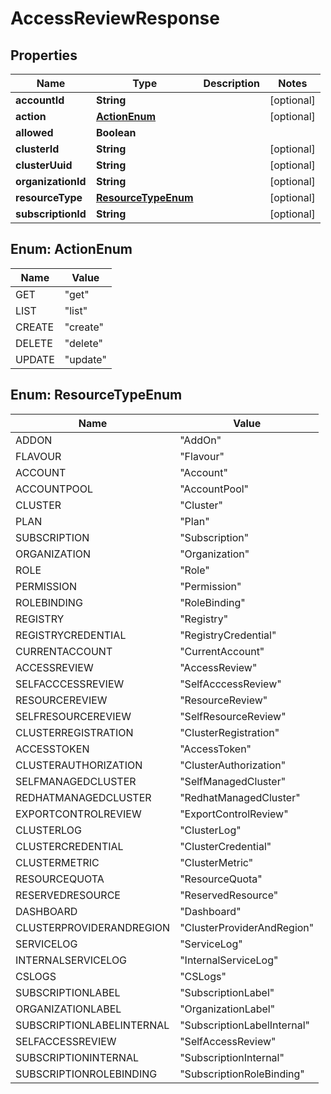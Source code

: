 

# AccessReviewResponse


## Properties

Name | Type | Description | Notes
------------ | ------------- | ------------- | -------------
**accountId** | **String** |  |  [optional]
**action** | [**ActionEnum**](#ActionEnum) |  |  [optional]
**allowed** | **Boolean** |  | 
**clusterId** | **String** |  |  [optional]
**clusterUuid** | **String** |  |  [optional]
**organizationId** | **String** |  |  [optional]
**resourceType** | [**ResourceTypeEnum**](#ResourceTypeEnum) |  |  [optional]
**subscriptionId** | **String** |  |  [optional]



## Enum: ActionEnum

Name | Value
---- | -----
GET | &quot;get&quot;
LIST | &quot;list&quot;
CREATE | &quot;create&quot;
DELETE | &quot;delete&quot;
UPDATE | &quot;update&quot;



## Enum: ResourceTypeEnum

Name | Value
---- | -----
ADDON | &quot;AddOn&quot;
FLAVOUR | &quot;Flavour&quot;
ACCOUNT | &quot;Account&quot;
ACCOUNTPOOL | &quot;AccountPool&quot;
CLUSTER | &quot;Cluster&quot;
PLAN | &quot;Plan&quot;
SUBSCRIPTION | &quot;Subscription&quot;
ORGANIZATION | &quot;Organization&quot;
ROLE | &quot;Role&quot;
PERMISSION | &quot;Permission&quot;
ROLEBINDING | &quot;RoleBinding&quot;
REGISTRY | &quot;Registry&quot;
REGISTRYCREDENTIAL | &quot;RegistryCredential&quot;
CURRENTACCOUNT | &quot;CurrentAccount&quot;
ACCESSREVIEW | &quot;AccessReview&quot;
SELFACCCESSREVIEW | &quot;SelfAcccessReview&quot;
RESOURCEREVIEW | &quot;ResourceReview&quot;
SELFRESOURCEREVIEW | &quot;SelfResourceReview&quot;
CLUSTERREGISTRATION | &quot;ClusterRegistration&quot;
ACCESSTOKEN | &quot;AccessToken&quot;
CLUSTERAUTHORIZATION | &quot;ClusterAuthorization&quot;
SELFMANAGEDCLUSTER | &quot;SelfManagedCluster&quot;
REDHATMANAGEDCLUSTER | &quot;RedhatManagedCluster&quot;
EXPORTCONTROLREVIEW | &quot;ExportControlReview&quot;
CLUSTERLOG | &quot;ClusterLog&quot;
CLUSTERCREDENTIAL | &quot;ClusterCredential&quot;
CLUSTERMETRIC | &quot;ClusterMetric&quot;
RESOURCEQUOTA | &quot;ResourceQuota&quot;
RESERVEDRESOURCE | &quot;ReservedResource&quot;
DASHBOARD | &quot;Dashboard&quot;
CLUSTERPROVIDERANDREGION | &quot;ClusterProviderAndRegion&quot;
SERVICELOG | &quot;ServiceLog&quot;
INTERNALSERVICELOG | &quot;InternalServiceLog&quot;
CSLOGS | &quot;CSLogs&quot;
SUBSCRIPTIONLABEL | &quot;SubscriptionLabel&quot;
ORGANIZATIONLABEL | &quot;OrganizationLabel&quot;
SUBSCRIPTIONLABELINTERNAL | &quot;SubscriptionLabelInternal&quot;
SELFACCESSREVIEW | &quot;SelfAccessReview&quot;
SUBSCRIPTIONINTERNAL | &quot;SubscriptionInternal&quot;
SUBSCRIPTIONROLEBINDING | &quot;SubscriptionRoleBinding&quot;



